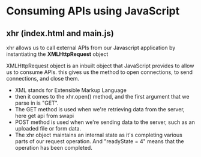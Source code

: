 # Consuming APIs using JavaScript

## xhr (index.html and main.js)

xhr allows us to call external APIs from our Javascript application
by instantiating the **XMLHttpRequest** object

XMLHttpRequest object is an inbuilt object that JavaScript provides to allow us to consume APIs.
this gives us the method to open connections, to send connections, and close them.

+ XML stands for Extensible Markup Language
+ then it comes to the xhr.open() method, and the first argument that we parse in is "GET".
+ The GET method is used when we're retrieving data from the server, here get api from swapi
+ POST method is used when we're sending data to the server, such as an uploaded file or form data.
+ The xhr object maintains an internal state as it's completing various parts of our request operation. And "readyState = 4" means that the operation has been completed.